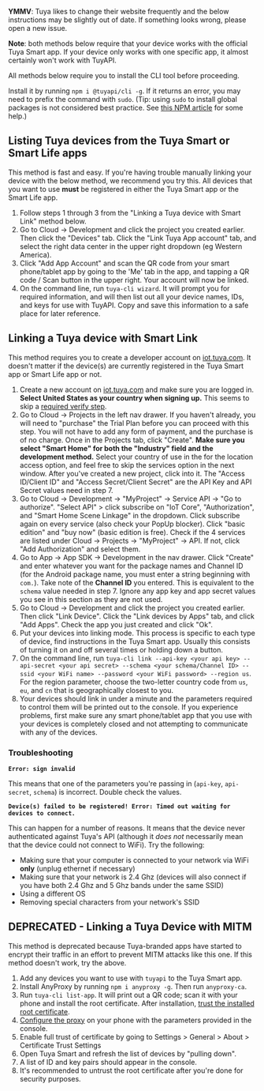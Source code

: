**YMMV**: Tuya likes to change their website frequently and the below instructions may be slightly out of date. If something looks wrong, please open a new issue.

**Note**: both methods below require that your device works with the official Tuya Smart app. If your device only works with one specific app, it almost certainly won't work with TuyAPI.

All methods below require you to install the CLI tool before proceeding.

Install it by running `npm i @tuyapi/cli -g`. If it returns an error, you may need to prefix the command with `sudo`. (Tip: using `sudo` to install global packages is not considered best practice. See [this NPM article](https://docs.npmjs.com/getting-started/fixing-npm-permissions) for some help.)

## Listing Tuya devices from the **Tuya Smart** or **Smart Life** apps

This method is fast and easy. If you're having trouble manually linking your device with the below method, we recommend you try this. All devices that you want to use **must** be registered in either the Tuya Smart app or the Smart Life app.

1. Follow steps 1 through 3 from the "Linking a Tuya device with Smart Link" method below.
2. Go to Cloud -> Development and click the project you created earlier. Then click the "Devices" tab. Click the "Link Tuya App account" tab, and select the right data center in the upper right dropdown (eg Western America).
3. Click "Add App Account" and scan the QR code from your smart phone/tablet app by going to the 'Me' tab in the app, and tapping a QR code / Scan button in the upper right. Your account will now be linked.
4. On the command line, run `tuya-cli wizard`. It will prompt you for required information, and will then list out all your device names, IDs, and keys for use with TuyAPI. Copy and save this information to a safe place for later reference.

## Linking a Tuya device with Smart Link

This method requires you to create a developer account on [iot.tuya.com](https://iot.tuya.com). It doesn't matter if the device(s) are currently registered in the Tuya Smart app or Smart Life app or not.

1. Create a new account on [iot.tuya.com](https://iot.tuya.com) and make sure you are logged in. **Select United States as your country when signing up.** This seems to skip a [required verify step](https://github.com/codetheweb/tuyapi/issues/425).
2. Go to Cloud -> Projects in the left nav drawer. If you haven't already, you will need to "purchase" the Trial Plan before you can proceed with this step. You will not have to add any form of payment, and the purchase is of no charge. Once in the Projects tab, click "Create". **Make sure you select "Smart Home" for both the "Industry" field and  the development method.** Select your country of use in the for the location access option, and feel free to skip the services option in the next window. After you've created a new project, click into it. The "Access ID/Client ID" and "Access Secret/Client Secret" are the API Key and API Secret values need in step 7.
3. Go to Cloud -> Development -> "MyProject" -> Service API -> "Go to authorize". "Select API" > click subscribe on "IoT Core", "Authorization", and "Smart Home Scene Linkage" in the dropdown. Click subscribe again on every service (also check your PopUp blocker). Click "basic edition" and "buy now" (basic edition is free). Check if the 4 services are listed under Cloud -> Projects -> "MyProject" -> API. If not, click "Add Authorization" and select them.
4. Go to App -> App SDK -> Development in the nav drawer. Click "Create" and enter whatever you want for the package names and Channel ID (for the Android package name, you must enter a string beginning with `com.`). Take note of the **Channel ID** you entered. This is equivalent to the `schema` value needed in step 7. Ignore any app key and app secret values you see in this section as they are not used.
5. Go to Cloud -> Development and click the project you created earlier. Then click "Link Device". Click the "Link devices by Apps" tab, and click "Add Apps". Check the app you just created and click "Ok".
6. Put your devices into linking mode.  This process is specific to each type of device, find instructions in the Tuya Smart app. Usually this consists of turning it on and off several times or holding down a button.
7. On the command line, run `tuya-cli link --api-key <your api key> --api-secret <your api secret> --schema <your schema/Channel ID> --ssid <your WiFi name> --password <your WiFi password> --region us`.  For the region parameter, choose the two-letter country code from `us`, `eu`, and `cn` that is geographically closest to you.
8. Your devices should link in under a minute and the parameters required to control them will be printed out to the console. If you experience problems, first make sure any smart phone/tablet app that you use with your devices is completely closed and not attempting to communicate with any of the devices.

### Troubleshooting

**`Error: sign invalid`**

This means that one of the parameters you're passing in (`api-key`, `api-secret`, `schema`) is incorrect. Double check the values.

**`Device(s) failed to be registered! Error: Timed out waiting for devices to connect.`**

This can happen for a number of reasons. It means that the device never authenticated against Tuya's API (although it *does not* necessarily mean that the device could not connect to WiFi). Try the following:
- Making sure that your computer is connected to your network via WiFi **only** (unplug ethernet if necessary)
- Making sure that your network is 2.4 Ghz (devices will also connect if you have both 2.4 Ghz and 5 Ghz bands under the same SSID)
- Using a different OS
- Removing special characters from your network's SSID

## **DEPRECATED** - Linking a Tuya Device with MITM

This method is deprecated because Tuya-branded apps have started to encrypt their traffic in an effort to prevent MITM attacks like this one.  If this method doesn't work, try the above.

1. Add any devices you want to use with `tuyapi` to the Tuya Smart app.
2. Install AnyProxy by running `npm i anyproxy -g`.  Then run `anyproxy-ca`.
3. Run `tuya-cli list-app`.  It will print out a QR code; scan it with your phone and install the root certificate.  After installation, [trust the installed root certificate](https://support.apple.com/en-nz/HT204477).
4. [Configure the proxy](http://www.iphonehacks.com/2017/02/how-to-configure-use-proxy-iphone-ipad.html) on your phone with the parameters provided in the console.
5. Enable full trust of certificate by going to Settings > General > About > Certificate Trust Settings
6. Open Tuya Smart and refresh the list of devices by "pulling down".
7. A list of ID and key pairs should appear in the console.
8. It's recommended to untrust the root certificate after you're done for security purposes.

